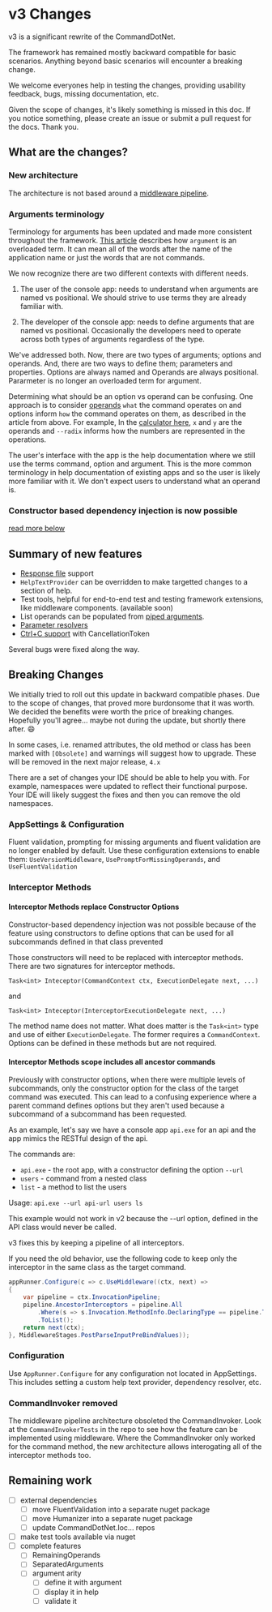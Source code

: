# v3 Changes

v3 is a significant rewrite of the CommandDotNet.

The framework has remained mostly backward compatible for basic scenarios. 
Anything beyond basic scenarios will encounter a breaking change.

We welcome everyones help in testing the changes, providing usability feedback, bugs, missing documentation, etc.

Given the scope of changes, it's likely something is missed in this doc. If you notice something, please create an issue or submit a pull request for the docs.  Thank you.

## What are the changes?

### New architecture
The architecture is not based around a [middleware pipeline](middleware.md).

### Arguments terminology
Terminology for arguments has been updated and made more consistent throughout the framework.  [This article](http://www.informit.com/articles/article.aspx?p=175771) describes how `argument` is an overloaded term.  It can mean all of the words after the name of the application name or just the words that are not commands.

We now recognize there are two different contexts with different needs.

1. The user of the console app: needs to understand when arguments are named vs positional. We should strive to use terms they are already familiar with.

2. The developer of the console app: needs to define arguments that are named vs positional. Occasionally the developers need to operate across both types of arguments regardless of the type.

We've addressed both. Now, there are two types of arguments; options and operands. And, there are two ways to define them; parameters and properties. Options are always named and Operands are always positional.  Pararmeter is no longer an overloaded term for argument.

Determining what should be an option vs operand can be confusing. One approach is to consider [operands](https://en.wikipedia.org/wiki/Operand) `what` the command operates on and options inform `how` the command operates on them, as described in the article from above.  For example, In the [calculator here](interceptors.md), `x` and `y` are the operands and `--radix` informs how the numbers are represented in the operations.

The user's interface with the app is the help documentation where we still use the terms command, option and argument. This is the more common terminology in help documentation of existing apps and so the user is likely more familiar with it. We don't expect users to understand what an operand is.

### Constructor based dependency injection is now possible
[read more below](#interceptor-methods)

## Summary of new features

* [Response file](response-files.md) support 
* `HelpTextProvider` can be overridden to make targetted changes to a section of help.
* Test tools, helpful for end-to-end test and testing framework extensions, like middleware components. (available soon)
* List operands can be populated from [piped arguments](piped-arguments.md).
* [Parameter resolvers](parameter-resolvers.md)
* [Ctrl+C support](cancellation.md) with CancellationToken 

Several bugs were fixed along the way.

## Breaking Changes

We initially tried to roll out this update in backward compatible phases. Due to the scope of changes, that proved more burdonsome that it was worth. We decided the benefits were worth the price of breaking changes. Hopefully you'll agree... maybe not during the update, but shortly there after. :smile:

In some cases, i.e. renamed attributes, the old method or class has been marked with `[Obsolete]` and warnings will suggest how to upgrade.  These will be removed in the next major release, `4.x`

There are a set of changes your IDE should be able to help you with.  For example, namespaces were updated to reflect their functional purpose. Your IDE will likely suggest the fixes and then you can remove the old namespaces. 

### AppSettings & Configuration

Fluent validation, prompting for missing arguments and fluent validation are no longer enabled by default.  Use these configuration extensions to enable them: `UseVersionMiddleware`, `UsePromptForMissingOperands`, and `UseFluentValidation`

### Interceptor Methods

#### Interceptor Methods replace Constructor Options 

Constructor-based dependency injection was not possible because of the feature using constructors to define options that can be used for all subcommands defined in that class prevented

Those constructors will need to be replaced with interceptor methods.  There are two signatures for interceptor methods.

`Task<int> Inteceptor(CommandContext ctx, ExecutionDelegate next, ...)`

and

`Task<int> Inteceptor(InterceptorExecutionDelegate next, ...)`

The method name does not matter.  What does matter is the `Task<int>` type and use of either `ExecutionDelegate`.  The former requires a `CommandContext`. Options can be defined in these methods but are not required.

#### Interceptor Methods scope includes all ancestor commands

Previously with constructor options, when there were multiple levels of subcommands, only the constructor option for the class of the target command was executed.
This can lead to a confusing experience where a parent command defines options but they aren't used because a subcommand of a subcommand has been requested.

As an example, let's say we have a console app `api.exe` for an api and the app mimics the RESTful design of the api. 

The commands are:

* `api.exe` - the root app, with a constructor defining the option `--url`
* `users` - command from a nested class
* `list` - a method to list the users

Usage: `api.exe --url api-url users ls`

This example would not work in v2 because the --url option, defined in the API class would never be called.  

v3 fixes this by keeping a pipeline of all interceptors.

If you need the old behavior, use the following code to keep only the interceptor in the same class as the target command. 

``` c#
appRunner.Configure(c => c.UseMiddleware((ctx, next) =>
{
    var pipeline = ctx.InvocationPipeline;
    pipeline.AncestorInterceptors = pipeline.All
        .Where(s => s.Invocation.MethodInfo.DeclaringType == pipeline.TargetCommand.Invocation.MethodInfo.DeclaringType)
        .ToList();
    return next(ctx);
}, MiddlewareStages.PostParseInputPreBindValues));
```

### Configuration

Use `AppRunner.Configure` for any configuration not located in AppSettings. This includes setting a custom help text provider, dependency resolver, etc.

### CommandInvoker removed
The middleware pipeline architecture obsoleted the CommandInvoker. Look at the `CommandInvokerTests` in the repo to see how the feature can be implemented using middleware. Where the CommandInvoker only worked for the command method, the new architecture allows interogating all of the interceptor methods too.

## Remaining work

* [ ] external dependencies
    * [ ] move FluentValidation into a separate nuget package
    * [ ] move Humanizer into a separate nuget package
    * [ ] update CommandDotNet.Ioc... repos
* [ ] make test tools available via nuget
* [ ] complete features
    * [ ] RemainingOperands
    * [ ] SeparatedArguments
    * [ ] argument arity
        * [ ] define it with argument
        * [ ] display it in help
        * [ ] validate it